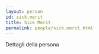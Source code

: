 ```yaml
---
layout: person
id: sick.merit
title: Sick Merit
permalink: people/sick.merit.html
---
```


Dettagli della persona